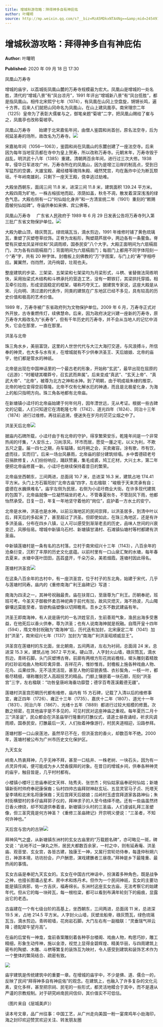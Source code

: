 ```yaml
---
title: 增城秋游攻略：拜得神多自有神庇佑
author: 叶曙明
source: http://mp.weixin.qq.com/s?__biz=MzA5MDkxNTA4Ng==&amp;mid=2454910057&amp;idx=1&amp;sn=498b8c54a6b0e56ad2324258ed9ba589&amp;chksm=87a23c08b0d5b51eadbd129c0ba44bf6fa936750f6eabebfe8054e0342a540778dbd16a3f205#rd
---
```


# 增城秋游攻略：拜得神多自有神庇佑

**Author:** 叶曙明

**Published:** 2020 年 09 月 18 日 17:30

凤凰山万寿寺

增城的庙宇，以荔城街凤凰山麓的万寿寺规模最为宏大。凤凰山是增城的一处名胜，清代的“增城八景”有“凤台凉月”，1991 年评出“增城新八景”有“凤台揽胜”，都是指凤凰山。相传北宋熙宁七年（1074），有凤凰在山冈上空盘旋，锵锵长鸣，遍十方界。后来人们就把山冈命名为凤凰山，在山上建凤凰亭。南宋理宗二年（1225）皇帝为了表彰大儒崔与之，御笔亲题“菊坡”二字，把凤凰山赐给了崔与之，凤凰亭也改称菊坡亭。

凤凰山万寿寺       始建于北宋嘉佑年间，由僧人鉴圆和尚首创，原名法空寺，后为祝延圣寿的场所，故改名为万寿寺。![](https://mmbiz.qpic.cn/mmbiz_jpg/PJWG74pLsMaa8ThYrIxJ4Pzl5RZV5wfKOSXNEdFjtug6XAicQb976Q15qpicxYHzZiaoMmibGk8wnx28AlegfJccJQ/640)

宋嘉祐年间（1056—1063），鉴圆和尚在凤凰山的东麓创建了一座法空寺。后来因为每年当地官员都在寺中为皇上贺寿，所以改称万寿寺。元朝末年，万寿寺毁于战乱，明洪武十八年（1385）重建。清朝两百余年间，进行过三次大修。1938 年，侵华日军进攻广州，万寿寺所在的凤凰山，因为是增江沿岸的制高点，受到日军猛烈的空袭，大雄宝殿、藏经楼等瑰玮朱殿、峨然梵宫，均在轰炸中沦为断瓦颓垣。千年岭南雄刹，只剩下一座天王殿，侥幸逃过劫难。

大殿坐西朝东，面阔三间 11.8 米，进深三间 11.8 米，建筑面积 139.24 平方米。大殿四周为旷地，一株古榕拔地而起，浓荫如盖，秋冬不凋，散发着深深浅浅的绿色气息。大殿右侧有一口“何仙姑化身井”和一方清宣统二年（1901）重刻的“敕赐霞帔何仙姑碑”。寺庙供奉如来佛、宾公佛等。

凤凰山万寿寺     广东省人民政府于 1989 年 6 月 29 日发表公告将万寿寺列入第三批广东省文物保护单位。![](https://mmbiz.qpic.cn/mmbiz_jpg/PJWG74pLsMaa8ThYrIxJ4Pzl5RZV5wfKE6vlpL9WhYjlagRiazlib8pILK9zB1lQEd0gvlDqYyaMplgLuCxVNxgw/640)

大殿为歇山顶，碌灰筒瓦，绿琉璃瓦当，滴水剪边，1991 年维修时铺了黄色琉璃瓦，重塑了灰塑卷草纹饰。正脊为龙船形，陶塑葫芦居中，两边各有一条鳌鱼。脊壁有灰塑龙凤呈祥纹和“风调雨顺，国泰民安”八个大字。大殿正面明间为六扇槅扇门，次为各有四扇槅扇门；背面明间为六扇槅扇门；每扇门上都用不同字体阳刻一个“寿”字，共有 20 种字体。封檐板上刻佛教的“万”字图案，与门上的“寿”字相呼应。翼翼然，岿岿然，流丹绚碧，壮观也夫。

整座建筑的步梁、三架梁、五架梁和七架梁均为月梁形式，斗栱、雀替做法简练明快，采用抬梁式木结构和斗栱承托的营造工艺，没有一颗铁钉，其梁拱托穿插，相互牵引拉抱，形成坚固稳定的框架，堪称巧夺天工。据建筑专家说，这座大殿是从宋、元向明、清过渡的代表作，同类的建筑在广东地区已经不多见，具有较高的历史价值和极高的艺术价值。

1989 年，万寿寺被广东省政府列为文物保护单位。2009 年 6 月，万寿寺正式对外开放，古寺重燃传灯，续佛慧命。后来，因为政府决定兴建一座新的万寿寺，原万寿寺大殿改名为“长寿寺”，但有千年历史的万寿寺，并不会从当地人的记忆中消失，它会在那里，一直在那里。

洪圣与北帝

珠三角水乡，美丽富饶，这里的人世世代代与大江大海打交道，与风浪搏斗，所信奉的神灵，也大多与水有关，在增城就有不少供奉洪圣王、天后娘娘、北帝的庙宇，他们都是管水的神祇。

北帝是出现在中国神话里的一个最古老的形象，开始称“玄武”，最早出现在屈原的《远游》：“时暖曃其曭莽兮，召玄武而奔属”。后来变成“真武”、“玄天上帝”、“真武大帝”、“北帝”，被尊为北方之神和水神。到了明朝，由于明成祖朱棣的推崇，北帝的地位变得空前尊隆。北帝不仅有化解水厄的神通，而且是北极星化身，为海上的船只指明方向。珠三角各地都有北帝庙。

在新塘镇小迳圩的北帝庙始建于何年何月，因年湮世远，无从考证。根据一些古碑文的记载，人们只知道它在清乾隆七年（1742）、道光四年（1824）、同治十三年（1874）进行过维修。再往前追溯，便迷失在岁月的茫茫尘烟之中了。

洪圣天后北帝![](https://mmbiz.qpic.cn/mmbiz_jpg/PJWG74pLsMaa8ThYrIxJ4Pzl5RZV5wfKiaOXKawcbtH7k5IvsDE4L6R9UeDpcR7yKjTb1znc0wU7nwk8ZpvPDFw/640)

据庙内石碑所载，小迳圩由于有北帝的守护，得享繁荣安乐，乾隆年间是一个非常热闹的圩集，“人安乐土，习尚淳风，环市而居，愿受一廛之宅，以义为利，不欺五尺之童。届一四七之期，舟车辐辏，如月朔之会，买卖雍容。涂有歌，市有饮，虚而往，实而归”。后来一场台风暴雨，北帝庙的部分建筑倾塌。乡中耆德硕老号召捐款修复，人们纷纷响应，踊跃赞襄，集毛成裘，鸠工庀材，大兴土木，第二年便把北帝庙修葺一新。小迳圩也继续保持着昔日的繁荣。

北帝庙坐西朝东，三间两进，总面阔 10.7 米，总进深 16.3 米，建筑占地 174.41 平方米。头门上方石匾阳刻“北帝古庙”四字，左右楹联：“峻极于天来灵承有自；盛德在水巍焕难名”。庙宇左侧为民居，右侧为小迳圩商业大街。在许多现代建筑的包围下，北帝庙就像一位凝然端坐的老人，不管春夏秋冬，不管刮风下雨，他都怡然承受。日复一日，年复一年地坚守着他的“岗位”，庇护着一方水土的安宁。

北帝是水神，洪圣也是水神。以前沿海地区的民间崇拜，以洪圣居多，到清中叶以后，拜天后的多起来了，甚至超过了洪圣。但即使如此，在珠三角地区，还是有许多洪圣庙，分布在四乡八镇，让人可以感受到渐渐老去的历史，品味人世间的兴衰变迁，风移俗易。增城中新镇乌石村、新塘镇甘涌村、石滩镇仙塘村等村都建有洪圣庙。

中新镇莲塘村是一条有名的古村落，立村于南宋绍兴十三年（1143），八百余年的沧桑衍变，沉积了丰厚的历史文化底蕴。以前村里有一口山泉汇聚的水塘，每年春去夏来，水塘中莲叶田田，菡萏盛开，千朵万朵，美若烟霞。莲塘村因此得名。

莲塘村洪圣宫![](https://mmbiz.qpic.cn/mmbiz_jpg/PJWG74pLsMaa8ThYrIxJ4Pzl5RZV5wfKbDNYU3HuZQKJvxbf9t3hJhfHDI0y6gUPqiacTdF87DpzMPZbv01K4uw/640)

在这条八百余年的古村中，有一座洪圣宫，位于村子的东北角，始建于宋代，几乎与莲塘村同寿。庙内的《重修南海广利王庙碑记》写道：

南海为四渎之一，其神号祝融最贵。庙在扶胥口，至唐尊为广利王。历朝奉祀，班班可考。今圣天子御极怀柔百神祀典于前代有加，故风灾熄灭，海不扬波，凡山陬僻壤远莫能至者，皆欲构庙塑像以切拜瞻焉。吾乡之东不数武建庙有年。

洪圣王即南海神，有人说是唐代的一名洪姓官员，生前善观气象，渔民出海多受惠益，在他死后以香火供奉，尊为洪圣；也有人说南海神就是祝融。自隋开皇十四年（594），隋文帝封祝融为“南海神”后，历代迭有加封，北宋康定二年（1041）加封“洪圣”，南宋绍兴七年（1137）加封为“南海广利洪圣昭顺威显王”。

洪圣宫在莲塘村的东北面，坐北朝南，五间两进，左右为衬祠，总面阔 24 米，总进深 15.3 米，建筑占地 367.2 平方米。硬山顶，人字封火山墙，碌灰筒瓦，滴水剪边，青砖石脚。头门灰塑博古脊。前廊有两根方形花岗岩檐柱，墀头雕刻着精致的红砂岩戏曲人物和珍禽异兽、吉祥花卉，惟妙惟肖。封檐板上施各种戏曲人物、花鸟、瓜果纹饰，无不活灵活现，甚至人物的容貌表情、衣衫鬓角，一枝一叶，都极尽精细，堪称雕刻艺人高超技艺的精品。门额上镶嵌着一块石额，阳刻“洪圣宫”三字，左右楹联：“功咎皇唐岭海垂功靡暨；德孚百粤莲溪戴德无疆”。

莲塘村洪圣宫历朝历代都有维修，庙内有 15 方石碑，记载了入清以后的维修事宜，雍正四年（1726）、雍正十三年（1735）、嘉庆十二年（1807）、道光十一年（1831）、同治六年（1867）、光绪十五年（1889）都进行过较大规模的修葺。次数之频密，在其他庙宇是不多见的，可见村民对这座神庙之重视。每年夏历二月十三“洪圣诞”，民众都会在洪圣庙举行隆重的打醮仪式，请道士昼夜诵经，祈求风调雨顺，国泰民安。打醮最后一天，人们抬着神像游行，村民夹道相迎，沿路参拜。

莲塘村那一口山泉莲池，虽然早已不在，但洪圣宫的香火，却数百年不绝。2000 年，莲塘村被公布为广州市历史文化保护区。

九天玄女

岭南人热衷拜神，几乎无神不拜，甚至一口枯井、一株老树、一块石头，因为有一点灵异传闻，便可能成为乡人焚香膜拜的对象。在昔日的增城乡间，供奉各种神灵的庙宇，触目皆是，几乎村村都有。

小楼镇小楼圩三忠庙奉祀文天祥、陆秀夫、张世杰；何仙姑家庙奉祀何仙姑；新塘镇新街村帅府奉祀康保裔；仙村四帅古庙拜财神赵玄坛、五显灵官马子贞、托塔天皇李靖和北宋名将康保裔；天后宫拜天后娘娘；瓜岭村玉虚宫拜道家各路神仙；朱村街横塱村的多仔庙拜郭子仪的，拜神求子的人至今络绎不绝。还有一些庙虽然终日香火缭绕，却不知道供奉着谁，新塘镇沙头村的三圣庙，人们虔诚礼拜三圣塑像，但三圣究竟是何方神圣？《重修三圣庙碑记》开宗明义便说：“三圣者，不知何许神也。”

天后宫与宫内的古钟![](https://mmbiz.qpic.cn/mmbiz_jpg/PJWG74pLsMaa8ThYrIxJ4Pzl5RZV5wfK1Tb4FhCsFjA6kXLhpI1BHGodTJD5qicArViaLibJX8cUm8E4cR1PlUthg/640)

拜神风气之盛，从新塘镇东洲村的玄女古庙里的“万载题名碑”，亦可略见一斑，碑文说：“此地不过一弹丸之所，居民大都数百余家，一村之中，则有延寿庵、洪圣庙、观音堂、玄女宫，各皆古建，独康王一神，又属行宫轮坊侍奉，每逢仲秋朔六日，神游本境，坊坊扮会，户户酬恩，演戏建醮者三昼夜。”拜神是乡下最隆重、最热闹的事情。

玄女古庙是奉祀九天玄女的。玄女在中国古代神话中，扮演着多种角色，既是战争之神，也擅长图谶占星术、房中术和炼丹术。但作为一个民间神祇，玄女的主要功能是镇压病邪，佑一方吉庆，福寿绵长。东洲村这座玄女古庙，无法考察它的始建年代。但从它的每一块砖瓦，每一根柱梁，都可以看到布满年轮刻下的瘢痕，显露出它的老态。

古庙建在一个有七级台阶的高基上，坐西朝东，三间两进，总面阔 11 米，总进深 19.5 米，占地 214.5 平方米。人字封火山墙，灰塑龙船脊，碌灰筒瓦，绿色琉璃瓦当，滴水剪边。青砖砌墙，花岗岩石脚。大门左右有一副楹联：“灵垂瑞气祥云降；德配犀牛望月高”。

在庙的后堂有一神龛，龛前香案雕刻着各种亭台楼阁、戏曲人物，构思巧妙，雕工精细，形象生动传神，施以金漆，视觉上显得金碧辉煌、精美华丽，与四周建筑上密布的陶塑、木雕、斗栱等繁复的装饰互为映衬，令人感受到建筑和装饰艺术作为一个整体的繁简结合、疏密有致。

![](https://mmbiz.qpic.cn/mmbiz_jpg/PJWG74pLsMaa8ThYrIxJ4Pzl5RZV5wfKBXKaibVHEqA59wbclPWrbwoQg0MxndCqvfQwd7t8Oj34ITXefZ3WSFQ/640)

庙宇建筑是传统建筑中的重要一章。在增城的庙宇中，不少是佛、道、儒合一的，反映了民间“拜得神多自有神庇佑”的观念。在建筑上，也融入了许多复杂的文化元素，变化多样，甚至把宗祠、民宅的一些形式，都灵活地糅合于其中，而不是遵从严谨的宗教规制。对于研究岭南民间信仰，其价值实不可低估。

（图片来自《层城美庐》）

读本号文章，品广州往事：中国工艺，从广州走向美国一粉一宴席鸡年小劫海印，海之封印欢迎赞赏欢迎关注、转发朋友圈
